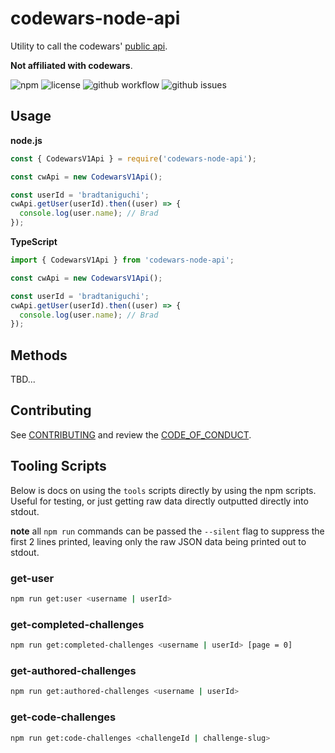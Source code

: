 
# codewars-node-api

Utility to call the codewars' [public api](https://dev.codewars.com/#introduction).

**Not affiliated with codewars**.

<img alt="npm" src="https://img.shields.io/npm/v/codewars-node-api?style=flat-square"> <img alt="license" src="https://img.shields.io/github/license/bradtaniguchi/codewars-node-api?style=flat-square"> <img alt="github workflow" src="https://img.shields.io/github/workflow/status/bradtaniguchi/codewars-node-api/on-push-workflow?style=flat-square"> <img alt="github issues" src="https://img.shields.io/github/issues/bradtaniguchi/codewars-node-api?style=flat-square">


## Usage

**node.js**

```js
const { CodewarsV1Api } = require('codewars-node-api');

const cwApi = new CodewarsV1Api();

const userId = 'bradtaniguchi';
cwApi.getUser(userId).then((user) => {
  console.log(user.name); // Brad
});
```

**TypeScript**

```js
import { CodewarsV1Api } from 'codewars-node-api';

const cwApi = new CodewarsV1Api();

const userId = 'bradtaniguchi';
cwApi.getUser(userId).then((user) => {
  console.log(user.name); // Brad
});
```

## Methods

TBD...

## Contributing

See [CONTRIBUTING](./CONTRIBUTING.md) and review the [CODE_OF_CONDUCT](./CODE_OF_CONDUCT).

## Tooling Scripts

Below is docs on using the `tools` scripts directly by using the npm scripts. Useful for testing, or
just getting raw data directly outputted directly into stdout.

**note** all `npm run` commands can be passed the `--silent` flag to suppress the first 2 lines printed, leaving only the raw JSON data being printed out to stdout.

### get-user

```bash
npm run get:user <username | userId>
```

### get-completed-challenges

```bash
npm run get:completed-challenges <username | userId> [page = 0]
```

### get-authored-challenges

```bash
npm run get:authored-challenges <username | userId>
```

### get-code-challenges

```bash
npm run get:code-challenges <challengeId | challenge-slug>
```
